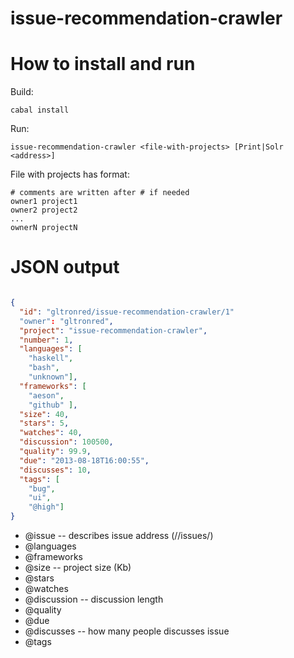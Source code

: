 issue-recommendation-crawler
============================


How to install and run
======================

Build: 

````
cabal install
````

Run:

````
issue-recommendation-crawler <file-with-projects> [Print|Solr <address>]
````

File with projects has format:

````
# comments are written after # if needed
owner1 project1
owner2 project2
...
ownerN projectN
````

JSON output
===========

````json

{
  "id": "gltronred/issue-recommendation-crawler/1"
  "owner": "gltronred",
  "project": "issue-recommendation-crawler",
  "number": 1,
  "languages": [
    "haskell",
    "bash",
    "unknown"],
  "frameworks": [
    "aeson",
    "github" ],
  "size": 40,
  "stars": 5,
  "watches": 40,
  "discussion": 100500,
  "quality": 99.9,
  "due": "2013-08-18T16:00:55",
  "discusses": 10,
  "tags": [
    "bug",
    "ui",
    "@high"]
}  

````

* @issue -- describes issue address (<owner>/<project>/issues/<id>)
* @languages
* @frameworks
* @size -- project size (Kb)
* @stars
* @watches
* @discussion -- discussion length
* @quality
* @due
* @discusses -- how many people discusses issue
* @tags